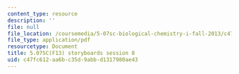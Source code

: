 ```yaml
---
content_type: resource
description: ''
file: null
file_location: /coursemedia/5-07sc-biological-chemistry-i-fall-2013/c47fc612aa6bc35d9abbd1317980ae43_sb_session8.pdf
file_type: application/pdf
resourcetype: Document
title: 5.07SC(F13) storyboards session 8
uid: c47fc612-aa6b-c35d-9abb-d1317980ae43
---
```

